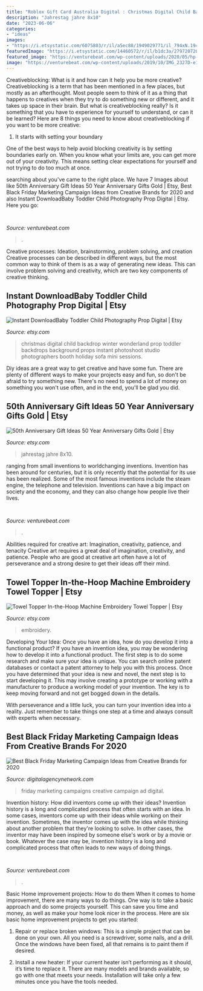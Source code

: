 ```yaml
---
title: "Roblox Gift Card Australia Digital : Christmas Digital Child Backdrop Winter Wonderland Prop Toddler Backdrops Background Props Instant Photoshoot Studio Photographers Booth Holiday Sofa Mini Sessions"
description: "Jahrestag jahre 8x10"
date: "2023-06-06"
categories:
- "ideas"
images:
- "https://i.etsystatic.com/6075803/r/il/a5ec88/1949029771/il_794xN.1949029771_q9ez.jpg"
featuredImage: "https://i.etsystatic.com/14460572/r/il/b1dc3a/2797207209/il_fullxfull.2797207209_9250.jpg"
featured_image: "https://venturebeat.com/wp-content/uploads/2020/05/hp-srping.jpg"
image: "https://venturebeat.com/wp-content/uploads/2019/10/IMG_2327D-e1572537370560.jpeg"
---
```



Creativeblocking: What is it and how can it help you be more creative?
Creativeblocking is a term that has been mentioned in a few places, but mostly as an afterthought. Most people seem to think of it as a thing that happens to creatives when they try to do something new or different, and it takes up space in their brain. But what is creativeblocking really? Is it something that you have to experience for yourself to understand, or can it be learned? Here are 8 things you need to know about creativeblocking if you want to be more creative: 
1) It starts with setting your boundary

One of the best ways to help avoid blocking creativity is by setting boundaries early on. When you know what your limits are, you can get more out of your creativity. This means setting clear expectations for yourself and not trying to do too much at once.

	

		
searching about  you've came to the right place. We have 7 Images about  like 50th Anniversary Gift Ideas 50 Year Anniversary Gifts Gold | Etsy, Best Black Friday Marketing Campaign Ideas from Creative Brands for 2020 and also Instant DownloadBaby Toddler Child Photography Prop Digital | Etsy. Here you go:
		
    
## 

<img loading=lazy src="https://venturebeat.com/wp-content/uploads/2019/11/darkfate2.jpg" onerror="this.onerror=null;this.src='https://tse3.mm.bing.net/th?id=OIP.a_NwPe1uGTFdtRBCocsskgHaFV&amp;pid=15.1';" alt="">

_Source: venturebeat.com_

>. 

	

Creative processes: Ideation, brainstorming, problem solving, and creation
Creative processes can be described in different ways, but the most common way to think of them is as a way of generating new ideas. This can involve problem solving and creativity, which are two key components of creative thinking.

    
## Instant DownloadBaby Toddler Child Photography Prop Digital | Etsy

<img loading=lazy src="https://i.etsystatic.com/5634379/r/il/5ecbcc/688071808/il_fullxfull.688071808_fkxh.jpg" onerror="this.onerror=null;this.src='https://tse1.mm.bing.net/th?id=OIP.jlHKkpUAoRxsJKIlQBlg8wHaE9&amp;pid=15.1';" alt="Instant DownloadBaby Toddler Child Photography Prop Digital | Etsy">

_Source: etsy.com_

>christmas digital child backdrop winter wonderland prop toddler backdrops background props instant photoshoot studio photographers booth holiday sofa mini sessions. 

	

Diy ideas are a great way to get creative and have some fun. There are plenty of different ways to make your projects easy and fun, so don't be afraid to try something new. There's no need to spend a lot of money on something you won't use often, and in the end, you'll be glad you did.

    
## 50th Anniversary Gift Ideas 50 Year Anniversary Gifts Gold | Etsy

<img loading=lazy src="https://i.etsystatic.com/14460572/r/il/b1dc3a/2797207209/il_fullxfull.2797207209_9250.jpg" onerror="this.onerror=null;this.src='https://tse1.mm.bing.net/th?id=OIP.3zSBYb69nWYTG6YXxV1zcAHaF7&amp;pid=15.1';" alt="50th Anniversary Gift Ideas 50 Year Anniversary Gifts Gold | Etsy">

_Source: etsy.com_

>jahrestag jahre 8x10. 

	

ranging from small inventions to worldchanging inventions.
Invention has been around for centuries, but it is only recently that the potential for its use has been realized. Some of the most famous inventions include the steam engine, the telephone and television. Inventions can have a big impact on society and the economy, and they can also change how people live their lives.

    
## 

<img loading=lazy src="https://venturebeat.com/wp-content/uploads/2020/05/hp-srping.jpg" onerror="this.onerror=null;this.src='https://tse2.mm.bing.net/th?id=OIP.qUUhiSxdv1PtsJHjvuuKjgHaF7&amp;pid=15.1';" alt="">

_Source: venturebeat.com_

>. 

	

Abilities required for creative art: Imagination, creativity, patience, and tenacity
Creative art requires a great deal of imagination, creativity, and patience. People who are good at creative art often have a lot of perseverance and a strong desire to get their ideas off their mind.

    
## Towel Topper In-the-Hoop Machine Embroidery Towel Topper | Etsy

<img loading=lazy src="https://i.etsystatic.com/6075803/r/il/a5ec88/1949029771/il_794xN.1949029771_q9ez.jpg" onerror="this.onerror=null;this.src='https://tse4.mm.bing.net/th?id=OIP.SEeW71mvHT4QVLLM9muezQHaGH&amp;pid=15.1';" alt="Towel Topper In-the-Hoop Machine Embroidery Towel Topper | Etsy">

_Source: etsy.com_

>embroidery. 

	

Developing Your Idea: Once you have an idea, how do you develop it into a functional product?
If you have an invention idea, you may be wondering how to develop it into a functional product. The first step is to do some research and make sure your idea is unique. You can search online patent databases or contact a patent attorney to help you with this process.
Once you have determined that your idea is new and novel, the next step is to start developing it. This may involve creating a prototype or working with a manufacturer to produce a working model of your invention. The key is to keep moving forward and not get bogged down in the details.

With perseverance and a little luck, you can turn your invention idea into a reality. Just remember to take things one step at a time and always consult with experts when necessary.

    
## Best Black Friday Marketing Campaign Ideas From Creative Brands For 2020

<img loading=lazy src="https://digitalagencynetwork.com/wp-content/uploads/2020/10/black-friday-marketing-ideas-2020.jpg" onerror="this.onerror=null;this.src='https://tse3.mm.bing.net/th?id=OIP.OCb8UotQd6aIT3ZW9VX1JgHaDi&amp;pid=15.1';" alt="Best Black Friday Marketing Campaign Ideas from Creative Brands for 2020">

_Source: digitalagencynetwork.com_

>friday marketing campaigns creative campaign ad digital. 

	

Invention history: How did inventors come up with their ideas?
Invention history is a long and complicated process that often starts with an idea. In some cases, inventors come up with their ideas while working on their invention. Sometimes, the inventor comes up with the idea while thinking about another problem that they're looking to solve. In other cases, the inventor may have been inspired by someone else's work or by a movie or book. Whatever the case may be, invention history is a long and complicated process that often leads to new ways of doing things.

    
## 

<img loading=lazy src="https://venturebeat.com/wp-content/uploads/2019/10/IMG_2327D-e1572537370560.jpeg" onerror="this.onerror=null;this.src='https://tse3.mm.bing.net/th?id=OIP.C1XYG7vkAS1N_UWOfyogOAHaEK&amp;pid=15.1';" alt="">

_Source: venturebeat.com_

>. 

	

Basic Home improvement projects: How to do them
When it comes to home improvement, there are many ways to do things. One way is to take a basic approach and do some projects yourself. This can save you time and money, as well as make your home look nicer in the process. Here are six basic home improvement projects to get you started:
1) Repair or replace broken windows: This is a simple project that can be done on your own. All you need is a screwdriver, some nails, and a drill. Once the windows have been fixed, all that remains is to paint them if desired.

2) Install a new heater: If your current heater isn’t performing as it should, it’s time to replace it. There are many models and brands available, so go with one that meets your needs. Installation will take only a few minutes once you have the tools needed.

